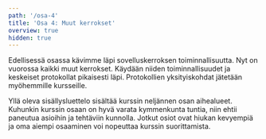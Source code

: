 ```yaml
---
path: '/osa-4'
title: 'Osa 4: Muut kerrokset'
overview: true
hidden: true
---
```



Edellisessä osassa kävimme läpi sovelluskerroksen toiminnallisuutta. Nyt on vuorossa kaikki muut kerrokset. Käydään niiden toiminnallisuudet ja keskeiset protokollat pikaisesti läpi. Protokollien yksityiskohdat jätetään myöhemmille kursseille.


<please-login></please-login>

<pages-in-this-section></pages-in-this-section>

Yllä oleva sisällysluettelo sisältää kurssin neljännen osan aihealueet. Kuhunkin kurssin osaan on hyvä varata kymmenkunta tuntia, niin ehtii paneutua asioihin ja tehtäviin kunnolla. Jotkut osiot ovat hiukan kevyempiä ja oma aiempi osaaminen voi nopeuttaa kurssin suorittamista.


<exercises-in-this-section></exercises-in-this-section>
